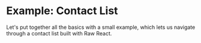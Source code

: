 # Example: Contact List

Let's put together all the basics with a small example, which lets us navigate through a contact list built with Raw React.
